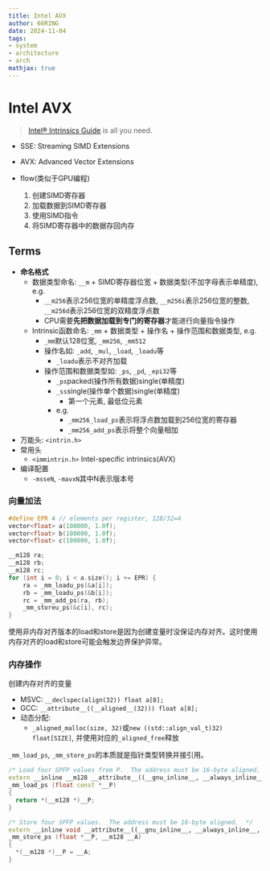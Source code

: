 ```yaml
---
title: Intel AVX
author: 66RING
date: 2024-11-04
tags: 
- system
- architecture
- arch
mathjax: true
---
```


# Intel AVX

> [Intel® Intrinsics Guide](https://www.intel.com/content/www/us/en/docs/intrinsics-guide/index.html) is all you need.

- SSE: Streaming SIMD Extensions
- AVX: Advanced Vector Extensions

- flow(类似于GPU编程)
    1. 创建SIMD寄存器
    2. 加载数据到SIMD寄存器
    3. 使用SIMD指令
    4. 将SIMD寄存器中的数据存回内存

## Terms

- **命名格式**
    * 数据类型命名: `__m` + SIMD寄存器位宽 + 数据类型(不加字母表示单精度), e.g.
        + `__m256`表示256位宽的单精度浮点数, `__m256i`表示256位宽的整数, `__m256d`表示256位宽的双精度浮点数
        + CPU需要**先把数据加载到专门的寄存器**才能进行向量指令操作
    * Intrinsic函数命名: `_mm` + 数据类型 + 操作名 + 操作范围和数据类型, e.g.
        + `_mm`默认128位宽, `_mm256`, `_mm512`
        + 操作名如: `_add`, `_mul`, `_load`, `_loadu`等
            + `_loadu`表示不对齐加载
        + 操作范围和数据类型如: `_ps`, `_pd`, `_epi32`等
            + `_ps`packed(操作所有数据)single(单精度)
            - `_ss`single(操作单个数据)single(单精度)
                * 第一个元素, 最低位元素
            - e.g.
                * `_mm256_load_ps`表示将浮点数加载到256位宽的寄存器
                * `_mm256_add_ps`表示将整个向量相加
- 万能头: `<intrin.h> `
- 常用头
    * `<immintrin.h>` Intel-specific intrinsics(AVX)
- 编译配置
    * `-msseN`, `-mavxN`其中N表示版本号


### 向量加法

```cpp
#define EPR 4 // elements per register, 128/32=4
vector<float> a(100000, 1.0f);
vector<float> b(100000, 1.0f);
vector<float> c(100000, 1.0f);

__m128 ra;
__m128 rb;
__m128 rc;
for (int i = 0; i < a.size(); i += EPR) {
    ra = _mm_loadu_ps(&a[i]);
    rb = _mm_loadu_ps(&b[i]);
    rc = _mm_add_ps(ra, rb);
    _mm_storeu_ps(&c[i], rc);
}
```

使用非内存对齐版本的load和store是因为创建变量时没保证内存对齐。这时使用内存对齐的load和store可能会触发边界保护异常。


### 内存操作

创建内存对齐的变量

- MSVC: `__declspec(align(32)) float a[8];`
- GCC: `__attribute__((__aligned__(32))) float a[8];`
- 动态分配:
    * `_aligned_malloc(size, 32)`或`new ((std::align_val_t)32) float[SIZE]`, 并使用对应的`_aligned_free`释放


`_mm_load_ps`, `_mm_store_ps`的本质就是指针类型转换并接引用。

```cpp
/* Load four SPFP values from P.  The address must be 16-byte aligned.  */
extern __inline __m128 __attribute__((__gnu_inline__, __always_inline__, __artificial__))
_mm_load_ps (float const *__P)
{
  return *(__m128 *)__P;
}

/* Store four SPFP values.  The address must be 16-byte aligned.  */
extern __inline void __attribute__((__gnu_inline__, __always_inline__, __artificial__))
_mm_store_ps (float *__P, __m128 __A)
{
  *(__m128 *)__P = __A;
}
```






